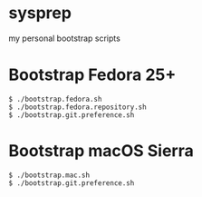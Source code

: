 sysprep
=======

my personal bootstrap scripts


# Bootstrap Fedora 25+

    $ ./bootstrap.fedora.sh
    $ ./bootstrap.fedora.repository.sh
    $ ./bootstrap.git.preference.sh


# Bootstrap macOS Sierra

    $ ./bootstrap.mac.sh
    $ ./bootstrap.git.preference.sh


